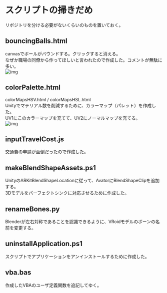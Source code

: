 # スクリプトの掃きだめ
リポジトリを分ける必要がないくらいのものを置いておく。  

## bouncingBalls.html
canvasでボールがバウンドする。クリックすると消える。  
なぜか職場の同僚から作ってほしいと言われたので作成した。コメントが無駄に多い。  
![img](https://user-images.githubusercontent.com/79532972/151468147-143a9d15-c4a1-42bd-b2da-4bcc10f6b869.png)

## colorPalette.html
colorMapsHSV.html / colorMapsHSL.html  
Unityでマテリアル数を削減するために、カラーマップ（パレット）を作成した。  
UV1にこのカラーマップを充てて、UV2にノーマルマップを充てる。  
![img](https://user-images.githubusercontent.com/79532972/151468713-3a89e4dc-365b-405b-b3ea-0f62f9fa1b9e.png)

## inputTravelCost.js
交通費の申請が面倒だったので作成した。

## makeBlendShapeAssets.ps1
UnityのARKitBlendShapeLocationに従って、AvatorにBlendShapeClipを追加する。  
3Dモデルをパーフェクトシンクに対応させるために作成した。

## renameBones.py
Blenderが左右対称であることを認識できるように、VRoidモデルのボーンの名前を変更する。

## uninstallApplication.ps1
スクリプトでアプリケーションをアンインストールするために作成した。

## vba.bas
作成したVBAのユーザ定義関数を追記してゆく。
